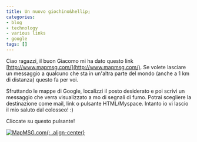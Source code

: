 ```yaml
---
title: Un nuovo giochino&hellip;
categories:
- blog
- technology
- various links
- google
tags: []
---
```

Ciao ragazzi, il buon Giacomo mi ha dato questo link [http://www.mapmsg.com/](http://www.mapmsg.com/).
Se volete lasciare un messaggio a qualcuno che sta in un'altra parte del mondo
(anche a 1 km di distanza) questo fa per voi.  
  
Sfruttando le mappe di Google, localizzi il posto desiderato e poi scrivi un
messaggio che verra visualizzato a mo di segnali di fumo. Potrai scegliere la
destinazione come mail, link o pulsante HTML/Myspace. Intanto io vi lascio il
mio saluto dal colosseo! :)
  
Cliccate su questo pulsante!

[![MapMSG.com](http://www.mapmsg.com/gfx/mapmsg-button.png){: .align-center}](http://www.mapmsg.com/view?l=JNUQACaxcTJJCGgMCsrA&m=Q2lhbyBhIHR1dHRpIGkgdmlzaXRhdG9yaSBkaSBodHRwOi8vcXVvemFyLmJsb2dzcG90LmNvbSAj&v=fzbxr)


